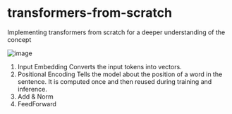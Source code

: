 # transformers-from-scratch
Implementing transformers from scratch for a deeper understanding of the concept

![image](https://github.com/aniket-mish/transformers-from-scratch/assets/71699313/65bc8013-dd6e-4d81-9bf8-f813ace2d977)


1. Input Embedding
Converts the input tokens into vectors.
2. Positional Encoding
Tells the model about the position of a word in the sentence. It is computed once and then reused during training and inference.
3. Add & Norm
4. FeedForward